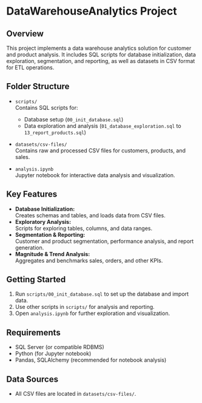 # DataWarehouseAnalytics Project

## Overview
This project implements a data warehouse analytics solution for customer and product analysis. It includes SQL scripts for database initialization, data exploration, segmentation, and reporting, as well as datasets in CSV format for ETL operations.

## Folder Structure

- `scripts/`  
  Contains SQL scripts for:
  - Database setup (`00_init_database.sql`)
  - Data exploration and analysis (`01_database_exploration.sql` to `13_report_products.sql`)
- `datasets/csv-files/`  
  Contains raw and processed CSV files for customers, products, and sales.

- `analysis.ipynb`  
  Jupyter notebook for interactive data analysis and visualization.

## Key Features

- **Database Initialization:**  
  Creates schemas and tables, and loads data from CSV files.
- **Exploratory Analysis:**  
  Scripts for exploring tables, columns, and data ranges.
- **Segmentation & Reporting:**  
  Customer and product segmentation, performance analysis, and report generation.
- **Magnitude & Trend Analysis:**  
  Aggregates and benchmarks sales, orders, and other KPIs.

## Getting Started

1. Run `scripts/00_init_database.sql` to set up the database and import data.
2. Use other scripts in `scripts/` for analysis and reporting.
3. Open `analysis.ipynb` for further exploration and visualization.

## Requirements

- SQL Server (or compatible RDBMS)
- Python (for Jupyter notebook)
- Pandas, SQLAlchemy (recommended for notebook analysis)

## Data Sources

- All CSV files are located in `datasets/csv-files/`.


